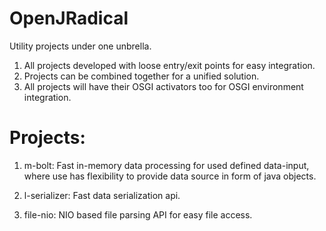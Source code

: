 OpenJRadical
============

Utility projects under one unbrella.

1. All projects developed with loose entry/exit points for easy integration.
2. Projects can be combined together for a unified solution.
3. All projects will have their OSGI activators too for OSGI environment integration.


Projects:
=========

1. m-bolt:
Fast in-memory data processing for used defined data-input, where use has flexibility to provide data source in form of java objects.

2. l-serializer:
Fast data serialization api.

3. file-nio:
NIO based file parsing API for easy file access.
